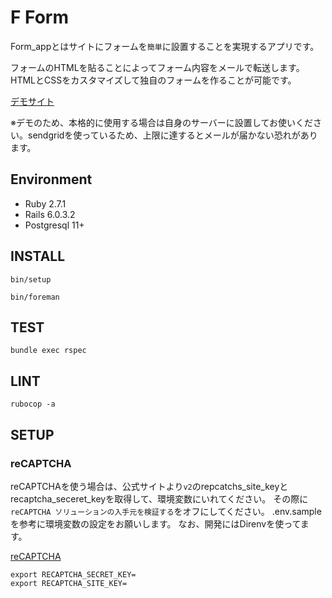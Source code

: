 # F Form
Form_appとはサイトにフォームを`簡単`に設置することを実現するアプリです。

フォームのHTMLを貼ることによってフォーム内容をメールで転送します。
HTMLとCSSをカスタマイズして独自のフォームを作ることが可能です。

[デモサイト](http://stage-form-maker.herokuapp.com/)

※デモのため、本格的に使用する場合は自身のサーバーに設置してお使いください。sendgridを使っているため、上限に達するとメールが届かない恐れがあります。
## Environment
- Ruby 2.7.1
- Rails 6.0.3.2
- Postgresql 11+

## INSTALL
`bin/setup`

`bin/foreman`
## TEST
`bundle exec rspec`
## LINT
`rubocop -a`
## SETUP
### reCAPTCHA
reCAPTCHAを使う場合は、公式サイトより`v2`のrepcatchs_site_keyとrecaptcha_seceret_keyを取得して、環境変数にいれてください。
その際に`reCAPTCHA ソリューションの入手元を検証する`をオフにしてください。
.env.sampleを参考に環境変数の設定をお願いします。
なお、開発にはDirenvを使ってます。

[reCAPTCHA](https://developers.google.com/recaptcha/)
```
export RECAPTCHA_SECRET_KEY=
export RECAPTCHA_SITE_KEY=
```

